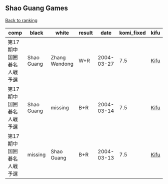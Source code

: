 ## Shao Guang Games

[Back to ranking](../../index.md)




| **comp** | **black** | **white** | **result** | **date** | **komi_fixed** | **kifu** | 
| --- | --- | --- | --- | --- | --- | --- |
| 第17期中国囲碁名人戦予選 | Shao Guang | Zhang Wendong | W+R | 2004-03-27 | 7.5 | [Kifu](https://kifudepot.net/kifucontents.php?id=FkUQCT0GQYGwfR4o5pkw4g%3D%3D) | 
| 第17期中国囲碁名人戦予選 | Shao Guang | missing | B+R | 2004-03-14 | 7.5 | [Kifu](https://kifudepot.net/kifucontents.php?id=D8WxGa8coUZyz1IoZF54jQ%3D%3D) | 
| 第17期中国囲碁名人戦予選 | missing | Shao Guang | B+R | 2004-03-13 | 7.5 | [Kifu](https://kifudepot.net/kifucontents.php?id=rzbnC32emY9RJrvX7pxjtQ%3D%3D) |




